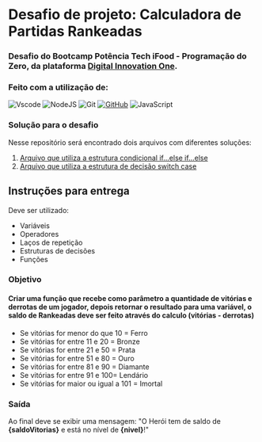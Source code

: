 # Desafio de projeto: Calculadora de Partidas Rankeadas

### Desafio do Bootcamp Potência Tech iFood - Programação do Zero, da plataforma [Digital Innovation One](https://www.dio.me/). 
### Feito com a utilização de:
![Vscode](https://img.shields.io/badge/Vscode-007ACC?style=for-the-badge&logo=visual-studio-code&logoColor=white)
![NodeJS](https://img.shields.io/badge/node.js-6DA55F?style=for-the-badge&logo=node.js&logoColor=white)
![Git](https://img.shields.io/badge/GIT-E44C30?style=for-the-badge&logo=git&logoColor=white)
[![GitHub](https://img.shields.io/badge/GitHub-100000?style=for-the-badge&logo=github&logoColor=white)](https://github.com/julunaedu)
![JavaScript](https://img.shields.io/badge/JavaScript-F7DF1E?style=for-the-badge&logo=javascript&logoColor=black)

### Solução para o desafio
Nesse repositório será encontrado dois arquivos com diferentes soluções:  
1. [Arquivo que utiliza a estrutura condicional if...else if...else](desafio-calcPartRank-IfElseIf.js)
2. [Arquivo que utiliza a estrutura de decisão switch case](desafio-calcPartRank-SwitchCase.js)

## Instruções para entrega
Deve ser utilizado:
- Variáveis
- Operadores
- Laços de repetição
- Estruturas de decisões
- Funções

### Objetivo
#### Criar uma função que recebe como parâmetro a quantidade de vitórias e derrotas de um jogador, depois retornar o resultado para uma variável, o saldo de Rankeadas deve ser feito através do calculo (vitórias - derrotas)
- Se vitórias for menor do que 10 = Ferro
- Se vitórias for entre 11 e 20 = Bronze
- Se vitórias for entre 21 e 50 = Prata
- Se vitórias for entre 51 e 80 = Ouro
- Se vitórias for entre 81 e 90 = Diamante
- Se vitórias for entre 91 e 100= Lendário
- Se vitórias for maior ou igual a 101 = Imortal

### Saída
Ao final deve se exibir uma mensagem:
"O Herói tem de saldo de **{saldoVitorias}** e está no nível de **{nivel}**!"
